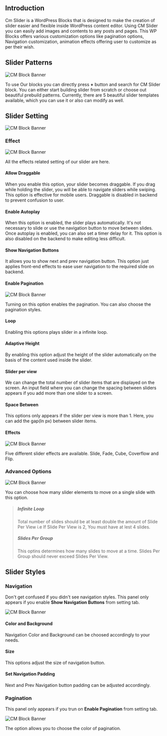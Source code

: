 ## Introduction
Cm Slider is a WordPress Blocks that is designed to make the creation of slider easier and flexible inside WordPress content editor. Using CM Slider you can easily add images and contents to any posts and pages. This WP Blocks offers various customization options like pagination options, Navigation customization, animation effects offering user to customize as per their wish.

## Slider Patterns
![CM  Block Banner](img/Slider/slider-patterns.jpg)

To use Our blocks you can directly press <b>+</b> button and search for CM Slider block. You can either start building slider from scratch or choose out beautiful prebuild patterns. Currently, there are 5 beautiful slider templates available, which you can use it or also can modify as well.

## Slider Setting
![CM  Block Banner](img/Slider/slider-setting-effects.jpg)

### Effect
![CM  Block Banner](img/Slider/slider-effect.jpg)

All the effects related setting of our slider are here.


#### Allow Draggable
When you enable this option, your slider becomes draggable. If you drag while holding the slider, you will be able to navigate sliders while swiping. This option is effective for mobile users. Draggable is disabled in backend to prevent confusion to user.

####  Enable Autoplay
When this option is enabled, the slider plays automatically. It's not necessary to slide or use the navigation button to move between slides. Once autoplay is enabled, you can also set a timer delay for it. This option is also disabled on the backend to make editing less difficult.

#### Show Navigation Buttons
It allows you to show next and prev navigation button. This option just applies front-end effects to ease user navigation to the required slide on backend.

#### Enable Pagination
![CM  Block Banner](img/Slider/slider-pagination.jpg)

Turning on this option enables the pagination. You can also choose the pagination styles.

#### Loop
Enabling this options plays slider in a infinite loop.

#### Adaptive Height
By enabling this option adjust the height of the slider automatically  on the basis of the content used inside the slider.

#### Slider per view
We can change the total number of slider items that are displayed on the screen. An input field where you can change the spacing between sliders appears if you add more than one slider to a screen.

#### Space Between
This options only appears if the slider per view is more than 1. Here, you can add the gap(In px) between slider items.

#### Effects
![CM  Block Banner](img/Slider/slider-effects.jpg)

Five different slider effects are available. Slide, Fade, Cube, Coverflow and Flip.

### Advanced Options
![CM  Block Banner](img/Slider/advanced-options.jpg)

You can choose how many slider elements to move on a single slide with this option.

> ##### Infinite Loop
> Total number of slides should be at least double the amount of Slide Per View i.e If Slide Per View is 2, You must have at lest 4 slides.
> 
> ##### Slides Per Group
> This optins determines how many slides to move at a time. Slides Per Group should never exceed Slides Per View.

## Slider Styles

### Navigation 
Don't get confused if you didn't see navigation styles. This panel only appears if you enable **Show Navigation Buttons** from setting tab.

![CM  Block Banner](img/Slider/slider-navigation.jpg)

#### Color and Background
Navigation Color and Background can be choosed accordingly to your needs.

#### Size
This options adjust the size of navigation button.

#### Set Navigation Padding
Next and Prev Navigation button padding can be adjusted accordingly.

### Pagination 
This panel only appears if you trun on **Enable Pagination** from setting tab.

![CM  Block Banner](img/Slider/paginastion.jpg)

 The option allows you to choose the color of pagination.
